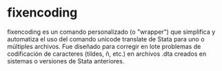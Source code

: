 # fixencoding
fixencoding es un comando personalizado (o "wrapper") que simplifica y automatiza el uso del comando unicode translate de Stata para uno o múltiples archivos. Fue diseñado para corregir en lote problemas de codificación de caracteres (tildes, ñ, etc.) en archivos .dta creados en sistemas o versiones de Stata anteriores.
